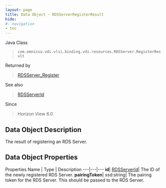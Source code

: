 ```yaml
---
layout: page
title: Data Object - RDSServerRegisterResult
hide:
#- navigation
- toc
---
```






Java Class
> `com.omnissa.vdi.vlsi.binding.vdi.resources.RDSServer.RegisterResult`

Returned by
> [RDSServer_Register](vdi.resources.RDSServer.md#register)

See also
> [RDSServerId](vdi.entity.RDSServerId.md)

Since
> Horizon View 6.0


## Data Object Description

The result of registering an RDS Server.

## Data Object Properties
Properties
Name |  Type |  Description
---|---|---
**id**| [RDSServerId](vdi.entity.RDSServerId.md)|  The ID of the newly registered RDS Server.
**pairingToken**|  xsd:string|  The pairing token for the RDS Server. This should be passed to the RDS Server.
 


 
